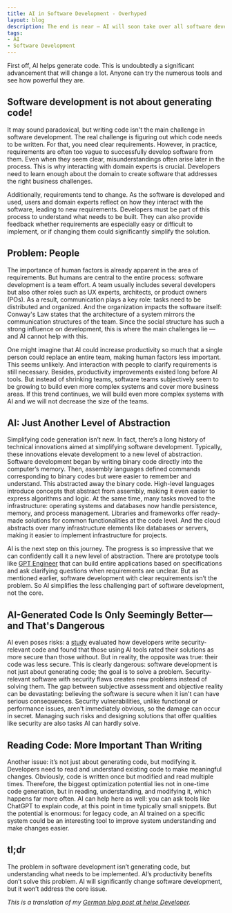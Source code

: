 ```yaml
---
title: AI in Software Development - Overhyped
layout: blog
description: The end is near — AI will soon take over all software development! This is an exaggeration that shows how little we understand what software development is truly about.
tags:
- AI
- Software Development
---
```


First off, AI helps generate code. This is undoubtedly a significant advancement that will change a lot. Anyone can try the numerous tools and see how powerful they are.

## Software development is not about generating code!

It may sound paradoxical, but writing code isn't the main challenge in
software development. The real challenge is figuring out which code
needs to be written. For that, you need clear requirements. However,
in practice, requirements are often too vague to successfully develop
software from them. Even when they seem clear, misunderstandings often
arise later in the process. This is why interacting with domain
experts is crucial. Developers need to learn enough about the domain
to create software that addresses the right business challenges.

Additionally, requirements tend to change. As the software is
developed and used, users and domain experts reflect on how they
interact with the software, leading to new requirements. Developers
must be part of this process to understand what needs to be
built. They can also provide feedback whether requirements are
especially easy or difficult to implement, or if changing them could
significantly simplify the solution.


## Problem: People

The importance of human factors is already apparent in the area of
requirements. But humans are central to the entire process: software
development is a team effort. A team usually includes several
developers but also other roles such as UX experts, architects, or
product owners (POs). As a result, communication plays a key role:
tasks need to be distributed and organized. And the organization
impacts the software itself: Conway's Law states that the architecture
of a system mirrors the communication structures of the team. Since
the social structure has such a strong influence on development, this
is where the main challenges lie — and AI cannot help with this.

One might imagine that AI could increase productivity so much that a
single person could replace an entire team, making human factors less
important. This seems unlikely. And interaction with people to clarify
requirements is still necessary. Besides, productivity improvements
existed long before AI tools. But instead of shrinking teams, software
teams subjectively seem to be growing to build even more complex
systems and cover more business areas. If this trend continues, we will
build even more complex systems with AI and we will not decrease the
size of the teams.


## AI: Just Another Level of Abstraction

Simplifying code generation isn’t new. In fact, there’s a long history
of technical innovations aimed at simplifying software
development. Typically, these innovations elevate development to a new
level of abstraction. Software development began by writing binary
code directly into the computer’s memory. Then, assembly languages
defined commands corresponding to binary codes but were easier to
remember and understand. This abstracted away the binary
code. High-level languages introduce concepts that abstract from
assembly, making it even easier to express algorithms and logic. At
the same time, many tasks moved to the infrastructure: operating
systems and databases now handle persistence, memory, and process
management. Libraries and frameworks offer ready-made solutions for
common functionalities at the code level. And the cloud abstracts over
many infrastructure elements like databases or servers, making it
easier to implement infrastructure for projects.

AI is the next step on this journey. The progress is so impressive
that we can confidently call it a new level of abstraction. There are
prototype tools like [GPT Engineer](https://gptengineer.app/) that can
build entire applications based on specifications and ask clarifying
questions when requirements are unclear. But as mentioned earlier,
software development with clear requirements isn’t the problem. So AI
simplifies the less challenging part of software development, not the
core.

## AI-Generated Code Is Only Seemingly Better—and That's Dangerous

AI even poses risks: a [study](https://arxiv.org/abs/2211.03622)
evaluated how developers write security-relevant code and found that
those using AI tools rated their solutions as more secure than those
without. But in reality, the opposite was true: their code was less
secure. This is clearly dangerous: software development is not just
about generating code; the goal is to solve a
problem. Security-relevant software with security flaws creates new
problems instead of solving them. The gap between subjective
assessment and objective reality can be devastating: believing the
software is secure when it isn't can have serious
consequences. Security vulnerabilities, unlike functional or
performance issues, aren't immediately obvious, so the damage can
occur in secret. Managing such risks and designing solutions that
offer qualities like security are also tasks AI can hardly solve.


## Reading Code: More Important Than Writing

Another issue: it’s not just about generating code, but modifying
it. Developers need to read and understand existing code to make
meaningful changes. Obviously, code is written once but modified and
read multiple times. Therefore, the biggest optimization potential
lies not in one-time code generation, but in reading, understanding,
and modifying it, which happens far more often. AI can help here as
well: you can ask tools like ChatGPT to explain code, at this point in
time typically small snippets. But the potential is enormous: for
legacy code, an AI trained on a specific system could be an
interesting tool to improve system understanding and make changes
easier.

## tl;dr

The problem in software development isn’t generating code, but
understanding what needs to be implemented. AI’s productivity benefits
don’t solve this problem. AI will significantly change software
development, but it won’t address the core issue.

*This is a translation of my [German blog post at heise
Developer](https://www.heise.de/blog/KI-in-der-Softwareentwicklung-Ueberschaetzt-9336902.html).*
